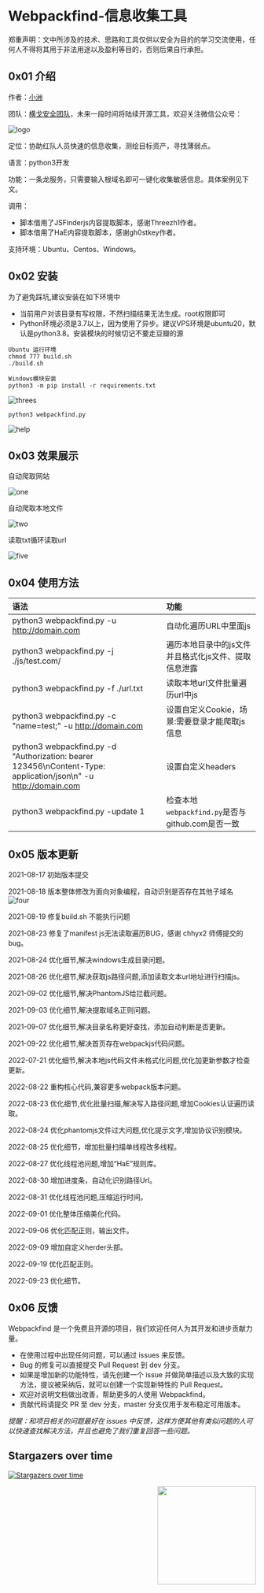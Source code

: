 # Webpackfind-信息收集工具

郑重声明：文中所涉及的技术、思路和工具仅供以安全为目的的学习交流使用，任何人不得将其用于非法用途以及盈利等目的，否则后果自行承担。

## 0x01 介绍

作者：[小洲](https://github.com/xz-zone)

团队：[横戈安全团队](imgs/logo.jpg)，未来一段时间将陆续开源工具，欢迎关注微信公众号：

![logo](imgs/logo.jpg)

定位：协助红队人员快速的信息收集，测绘目标资产，寻找薄弱点。

语言：python3开发

功能：一条龙服务，只需要输入根域名即可一键化收集敏感信息。具体案例见下文。

调用：
* 脚本借用了JSFinderjs内容提取脚本，感谢Threezh1作者。
* 脚本借用了HaE内容提取脚本，感谢gh0stkey作者。

支持环境：Ubuntu、Centos、Windows。


## 0x02 安装

为了避免踩坑,建议安装在如下环境中

* 当前用户对该目录有写权限，不然扫描结果无法生成。root权限即可
* Python环境必须是3.7以上，因为使用了异步。建议VPS环境是ubuntu20，默认是python3.8。安装模块的时候切记不要走豆瓣的源

```
Ubuntu 运行环境
chmod 777 build.sh
./build.sh

Windows模块安装
python3 -m pip install -r requirements.txt
```
![threes](imgs/threes.png)

`python3 webpackfind.py`

![help](imgs/help.png)

## 0x03 效果展示

自动爬取网站

![one](imgs/one.png)

自动爬取本地文件

![two](imgs/two.png)

读取txt循环读取url

![five](imgs/five.png)

## 0x04 使用方法 

| 语法                                                       | 功能                                          |
| :------------------------------------------------------- | :-------------------------------------------- |
| python3 webpackfind.py -u http://domain.com            	   	| 自动化遍历URL中里面js                           |
| python3 webpackfind.py -j ./js/test.com/                   	| 遍历本地目录中的js文件并且格式化js文件、提取信息泄露                            |
| python3 webpackfind.py -f ./url.txt    | 读取本地url文件批量遍历url中js                            |
| python3 webpackfind.py -c "name=test;" -u http://domain.com    | 设置自定义Cookie，场景:需要登录才能爬取js信息                            |
| python3 webpackfind.py -d "Authorization: bearer 123456\nContent-Type: application/json\n" -u http://domain.com    | 设置自定义headers                            |
| python3 webpackfind.py -update 1    | 检查本地`webpackfind.py`是否与github.com是否一致                            |

## 0x05 版本更新

2021-08-17 初始版本提交

2021-08-18 版本整体修改为面向对象编程，自动识别是否存在其他子域名
![four](imgs/four.png)

2021-08-19 修复build.sh 不能执行问题

2021-08-23 修复了manifest js无法读取遍历BUG，感谢 chhyx2 师傅提交的bug。

2021-08-24 优化细节,解决windows生成目录问题。

2021-08-26 优化细节,解决获取js路径问题,添加读取文本url地址进行扫描js。

2021-09-02 优化细节,解决PhantomJS给拦截问题。

2021-09-03 优化细节,解决提取域名正则问题。

2021-09-07 优化细节,解决目录名称更好查找，添加自动判断是否更新。

2021-09-22 优化细节,解决首页存在webpackjs代码问题。

2022-07-21 优化细节,解决本地js代码文件未格式化问题,优化加更新参数才检查更新。

2022-08-22 重构核心代码,兼容更多webpack版本问题。

2022-08-23 优化细节,优化批量扫描,解决写入路径问题,增加Cookies认证遍历读取。

2022-08-24 优化phantomjs文件过大问题,优化提示文字,增加协议识别模块。

2022-08-25 优化细节，增加批量扫描单线程改多线程。

2022-08-27 优化线程池问题,增加“HaE”规则库。

2022-08-30 增加进度条，自动化识别路径Url。

2022-08-31 优化线程池问题,压缩运行时间。

2022-09-01 优化整体压缩美化代码。

2022-09-06 优化匹配正则，输出文件。

2022-09-09 增加自定义herder头部。

2022-09-19 优化匹配正则。

2022-09-23 优化细节。

## 0x06 反馈

Webpackfind 是一个免费且开源的项目，我们欢迎任何人为其开发和进步贡献力量。

* 在使用过程中出现任何问题，可以通过 issues 来反馈。
* Bug 的修复可以直接提交 Pull Request 到 dev 分支。
* 如果是增加新的功能特性，请先创建一个 issue 并做简单描述以及大致的实现方法，提议被采纳后，就可以创建一个实现新特性的 Pull Request。
* 欢迎对说明文档做出改善，帮助更多的人使用 Webpackfind。
* 贡献代码请提交 PR 至 dev 分支，master 分支仅用于发布稳定可用版本。

*提醒：和项目相关的问题最好在 issues 中反馈，这样方便其他有类似问题的人可以快速查找解决方法，并且也避免了我们重复回答一些问题。*

## Stargazers over time

[![Stargazers over time](https://starchart.cc/xz-zone/Webpackfind.svg)](https://starchart.cc/xz-zone/Webpackfind)

<img align='right' src="https://profile-counter.glitch.me/Webpackfind/count.svg" width="200">